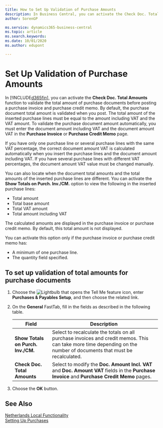 ```yaml
---
title: How to Set Up Validation of Purchase Amounts
description: In Business Central, you can activate the Check Doc. Total Amounts function to validate the total amount of purchase documents before posting a purchase invoice and purchase credit memo.
author: SorenGP

ms.service: dynamics365-business-central
ms.topic: article
ms.search.keywords:
ms.date: 10/01/2020
ms.author: edupont

---
```

# Set Up Validation of Purchase Amounts
In [!INCLUDE[d365fin](../../includes/d365fin_md.md)], you can activate the **Check Doc. Total Amounts** function to validate the total amount of purchase documents before posting a purchase invoice and purchase credit memo. By default, the purchase document total amount is validated when you post. The total amount of the inserted purchase lines must be equal to the amount including VAT and the VAT amount. To validate the purchase document amount automatically, you must enter the document amount including VAT and the document amount VAT in the **Purchase Invoice** or **Purchase Credit Memo** page.  

If you have only one purchase line or several purchase lines with the same VAT percentage, the correct document amount VAT is calculated automatically when you insert the purchase lines and the document amount including VAT. If you have several purchase lines with different VAT percentages, the document amount VAT value must be changed manually.  

You can also locate when the document total amounts and the total amounts of the inserted purchase lines are different. You can activate the **Show Totals on Purch. Inv./CM.** option to view the following in the inserted purchase lines:  

- Total amount  
- Total base amount  
- Total VAT amount  
- Total amount including VAT  

The calculated amounts are displayed in the purchase invoice or purchase credit memo. By default, this total amount is not displayed.  

You can activate this option only if the purchase invoice or purchase credit memo has:  

- A minimum of one purchase line.  
- The quantity field specified.  

## To set up validation of total amounts for purchase documents  

1.  Choose the ![Lightbulb that opens the Tell Me feature](../../media/ui-search/search_small.png "Tell me what you want to do") icon, enter **Purchases & Payables Setup**, and then choose the related link.  
2.  On the **General** FastTab, fill in the fields as described in the following table.  

    |Field|Description|  
    |---------------------------------|---------------------------------------|  
    |**Show Totals on Purch. Inv./CM.**|Select to recalculate the totals on all purchase invoices and credit memos. This can take more time depending on the number of documents that must be recalculated.|  
    |**Check Doc. Total Amounts**|Select to modify the **Doc. Amount Incl. VAT** and **Doc. Amount VAT** fields in the **Purchase Invoice** and **Purchase Credit Memo** pages.|  

3.  Choose the **OK** button.  

## See Also  
[Netherlands Local Functionality](netherlands-local-functionality.md)  
[Setting Up Purchases](../../sales-how-work-standard-lines.md)
